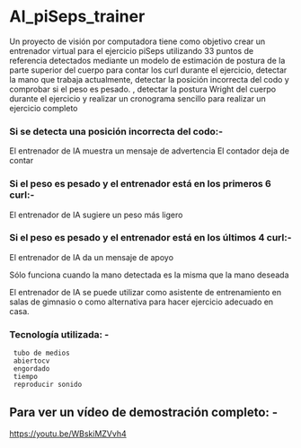 # AI_piSeps_trainer
Un proyecto de visión por computadora tiene como objetivo crear un entrenador virtual para el ejercicio piSeps utilizando 33 puntos de referencia detectados mediante un modelo de estimación de postura de la parte superior del cuerpo para contar los curl durante el ejercicio, detectar la mano que trabaja actualmente, detectar la posición incorrecta del codo y comprobar si el peso es pesado. , detectar la postura Wright del cuerpo durante el ejercicio y realizar un cronograma sencillo para realizar un ejercicio completo

### Si se detecta una posición incorrecta del codo:-
   El entrenador de IA muestra un mensaje de advertencia
   El contador deja de contar

### Si el peso es pesado y el entrenador está en los primeros 6 curl:-
   El entrenador de IA sugiere un peso más ligero

### Si el peso es pesado y el entrenador está en los últimos 4 curl:-
   El entrenador de IA da un mensaje de apoyo

Sólo funciona cuando la mano detectada es la misma que la mano deseada

El entrenador de IA se puede utilizar como asistente de entrenamiento en salas de gimnasio o como alternativa para hacer ejercicio adecuado en casa.

### Tecnología utilizada: -
     tubo de medios
     abiertocv
     engordado
     tiempo
     reproducir sonido

## Para ver un vídeo de demostración completo: -
https://youtu.be/WBskiMZVvh4